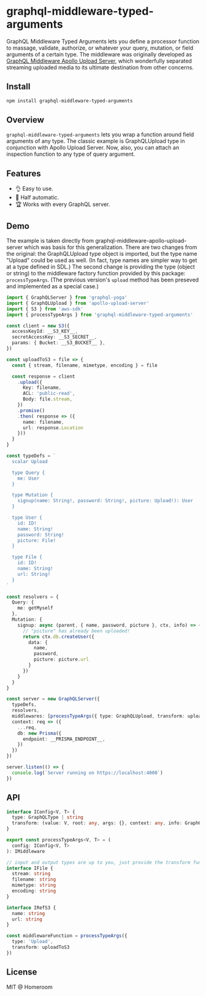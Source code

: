 # graphql-middleware-typed-arguments

GraphQL Middleware Typed Arguments lets you define a processor function to massage, validate, authorize, or whatever your query, mutation, or field arguments of a certain type.  The middleware was originally developed as [GraphQL Middleware Apollo Upload Server](https://www.npmjs.com/package/graphql-middleware-apollo-upload-server), which wonderfully separated streaming uploaded media to its ultimate destination from other concerns.

## Install

```bash
npm install graphql-middleware-typed-arguments
```

## Overview

`graphql-middleware-typed-arguments` lets you wrap a function around field arguments of any type.  The classic example is GraphQLUpload type in conjunction with Apollo Upload Server.  Now, also, you can attach an inspection function to any type of query argument.

## Features

- 👌 Easy to use.
- 🛴 Half automatic.
- 🏆 Works with every GraphQL server.

## Demo

The example is taken directly from graphql-middleware-apollo-upload-server which was basis for this generalization.  There are two changes from the original:  the GraphQLUpload type object is imported, but the type name "Upload" could be used as well.  (In fact, type names are simpler way to get at a type defined in SDL.)  The second change is providing the type (object or string) to the middleware factory function provided by this package: `processTypeArgs`.  (The previous version's `upload` method has been preseved and implemented as a special case.)

```ts
import { GraphQLServer } from 'graphql-yoga'
import { GraphQLUpload } from 'apollo-upload-server'
import { S3 } from 'aws-sdk'
import { processTypeArgs } from 'graphql-middleware-typed-arguments'

const client = new S3({
  accessKeyId: __S3_KEY__,
  secretAccessKey: __S3_SECRET__,
  params: { Bucket: __S3_BUCKET__ },
})

const uploadToS3 = file => {
  const { stream, filename, mimetype, encoding } = file

  const response = client
    .upload({
      Key: filename,
      ACL: 'public-read',
      Body: file.stream,
    })
    .promise()
    .then( response => ({
      name: filename,
      url: response.Location
    }))
  }
}

const typeDefs = `
  scalar Upload

  type Query {
    me: User
  }

  type Mutation {
    signup(name: String!, password: String!, picture: Upload!): User
  }

  type User {
    id: ID!
    name: String!
    password: String!
    picture: File!
  }

  type File {
    id: ID!
    name: String!
    url: String!
  }
`

const resolvers = {
  Query: {
    me: getMyself
  },
  Mutation: {
    signup: async (parent, { name, password, picture }, ctx, info) => {
      // "picture" has already been uploaded!
      return ctx.db.createUser({
        data: {
          name,
          password,
          picture: picture.url
        }
      })
    }
  }
}

const server = new GraphQLServer({
  typeDefs,
  resolvers,
  middlewares: [processTypeArgs({ type: GraphQLUpload, transform: uploadToS3 })],
  context: req => ({
    ...req,
    db: new Prisma({
      endpoint: __PRISMA_ENDPOINT__,
    })
  })
})

server.listen(() => {
  console.log(`Server running on https://localhost:4000`)
})
```

## API

```ts
interface IConfig<V, T> {
  type: GraphQLType | string
  transform: (value: V, root: any, args: {}, context: any, info: GraphQLResolveInfo) => Promise<T>
}

export const processTypeArgs<V, T> = (
  config: IConfig<V, T>
): IMiddleware

// input and output types are up to you, just provide the transform function
interface IFile {
  stream: string
  filename: string
  mimetype: string
  encoding: string
}

interface IRefS3 {
  name: string
  url: string
}

const middlewareFunction = processTypeArgs({
  type: 'Upload',
  transform: uploadToS3
})
```

## License

MIT @ Homeroom
